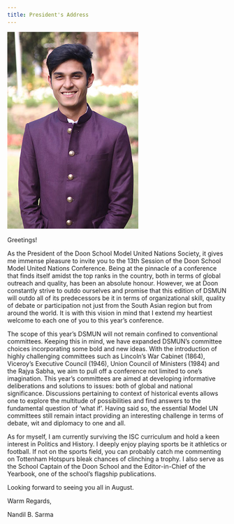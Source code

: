 ```yaml
---
title: President's Address
---
```


![President's mugshot](/img/executive-board/nandil.jpg)

Greetings!

As the President of the Doon School Model United Nations Society, it gives me immense pleasure to invite you to the 13th Session of the Doon School Model United Nations Conference. Being at the pinnacle of a conference that finds itself amidst the top ranks in the country, both in terms of global outreach and quality, has been an absolute honour. However, we at Doon constantly strive to outdo ourselves and promise that this edition of DSMUN will outdo all of its predecessors be it in terms of organizational skill, quality of debate or participation not just from the South Asian region but from around the world. It is with this vision in mind that I extend my heartiest welcome to each one of you to this year’s conference.

The scope of this year’s DSMUN will not remain confined to conventional committees. Keeping this in mind, we have expanded DSMUN’s committee choices incorporating some bold and new ideas. With the introduction of highly challenging committees such as Lincoln’s War Cabinet (1864), Viceroy’s Executive Council (1946), Union Council of Ministers (1984) and the Rajya Sabha, we aim to pull off a conference not limited to one’s imagination. This year’s committees are aimed at developing informative deliberations and solutions to issues: both of global and national significance. Discussions pertaining to context of historical events allows one to explore the multitude of possibilities and find answers to the fundamental question of ‘what if’. Having said so, the essential Model UN committees still remain intact providing an interesting challenge in terms of debate, wit and diplomacy to one and all.

As for myself,  I am currently surviving the ISC curriculum and hold a keen interest in Politics and History. I deeply enjoy playing sports be it athletics or football. If not on the sports field, you can probably catch me commenting on Tottenham Hotspurs bleak chances of clinching a trophy. I also serve as the School Captain of the Doon School and the Editor-in-Chief of the Yearbook, one of the school’s flagship publications.

Looking forward to seeing you all in August.

Warm Regards,

Nandil B. Sarma
